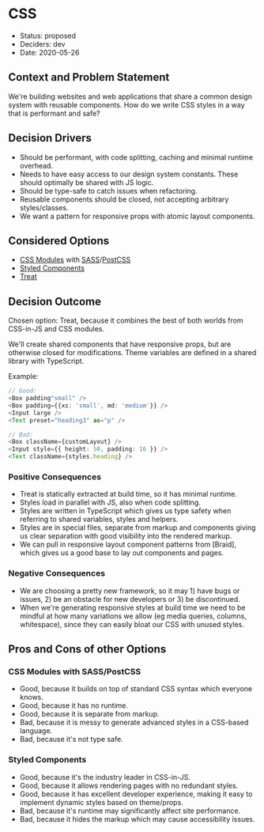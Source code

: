 # CSS

- Status: proposed
- Deciders: dev
- Date: 2020-05-26

## Context and Problem Statement

We're building websites and web applications that share a common design system with reusable components. How do we write CSS styles in a way that is performant and safe?

## Decision Drivers

- Should be performant, with code splitting, caching and minimal runtime overhead.
- Needs to have easy access to our design system constants. These should optimally be shared with JS logic.
- Should be type-safe to catch issues when refactoring.
- Reusable components should be closed, not accepting arbitrary styles/classes.
- We want a pattern for responsive props with atomic layout components.

## Considered Options

- [CSS Modules] with [SASS]/[PostCSS]
- [Styled Components]
- [Treat]

## Decision Outcome

Chosen option: Treat, because it combines the best of both worlds from CSS-in-JS and CSS modules.

We'll create shared components that have responsive props, but are otherwise closed for modifications. Theme variables are defined in a shared library with TypeScript.

Example:

```typescript jsx
// Good:
<Box padding"small" />
<Box padding={{xs: 'small', md: 'medium'}} />
<Input large />
<Text preset="heading3" as="p" />

// Bad:
<Box className={customLayout} />
<Input style={{ height: 50, padding: 16 }} />
<Text className={styles.heading} />
```

### Positive Consequences

- Treat is statically extracted at build time, so it has minimal runtime.
- Styles load in parallel with JS, also when code splitting.
- Styles are written in TypeScript which gives us type safety when referring to shared variables, styles and helpers.
- Styles are in special files, separate from markup and components giving us clear separation with good visibility into the rendered markup.
- We can pull in responsive layout component patterns from [Braid], which gives us a good base to lay out components and pages.

### Negative Consequences

- We are choosing a pretty new framework, so it may 1) have bugs or issues, 2) be an obstacle for new developers or 3) be discontinued.
- When we're generating responsive styles at build time we need to be mindful at how many variations we allow (eg media queries, columns, whitespace), since they can easily bloat our CSS with unused styles.

## Pros and Cons of other Options

### CSS Modules with SASS/PostCSS

- Good, because it builds on top of standard CSS syntax which everyone knows.
- Good, because it has no runtime.
- Good, because it is separate from markup.
- Bad, because it is messy to generate advanced styles in a CSS-based language.
- Bad, because it's not type safe.

### Styled Components

- Good, because it's the industry leader in CSS-in-JS.
- Good, because it allows rendering pages with no redundant styles.
- Good, because it has excellent developer experience, making it easy to implement dynamic styles based on theme/props.
- Bad, because it's runtime may significantly affect site performance.
- Bad, because it hides the markup which may cause accessibility issues.

[css modules]: https://github.com/css-modules/css-modules
[sass]: https://sass-lang.com/
[postcss]: https://postcss.org/
[styled components]: https://styled-components.com/
[treat]: https://seek-oss.github.io/treat/
